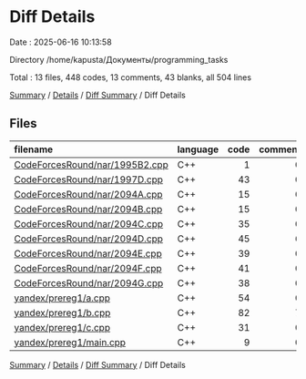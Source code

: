 # Diff Details

Date : 2025-06-16 10:13:58

Directory /home/kapusta/Документы/programming_tasks

Total : 13 files,  448 codes, 13 comments, 43 blanks, all 504 lines

[Summary](results.md) / [Details](details.md) / [Diff Summary](diff.md) / Diff Details

## Files
| filename | language | code | comment | blank | total |
| :--- | :--- | ---: | ---: | ---: | ---: |
| [CodeForcesRound/nar/1995B2.cpp](/CodeForcesRound/nar/1995B2.cpp) | C++ | 1 | 0 | 1 | 2 |
| [CodeForcesRound/nar/1997D.cpp](/CodeForcesRound/nar/1997D.cpp) | C++ | 43 | 0 | 4 | 47 |
| [CodeForcesRound/nar/2094A.cpp](/CodeForcesRound/nar/2094A.cpp) | C++ | 15 | 0 | 3 | 18 |
| [CodeForcesRound/nar/2094B.cpp](/CodeForcesRound/nar/2094B.cpp) | C++ | 15 | 0 | 3 | 18 |
| [CodeForcesRound/nar/2094C.cpp](/CodeForcesRound/nar/2094C.cpp) | C++ | 35 | 0 | 3 | 38 |
| [CodeForcesRound/nar/2094D.cpp](/CodeForcesRound/nar/2094D.cpp) | C++ | 45 | 6 | 3 | 54 |
| [CodeForcesRound/nar/2094E.cpp](/CodeForcesRound/nar/2094E.cpp) | C++ | 39 | 0 | 3 | 42 |
| [CodeForcesRound/nar/2094F.cpp](/CodeForcesRound/nar/2094F.cpp) | C++ | 41 | 0 | 4 | 45 |
| [CodeForcesRound/nar/2094G.cpp](/CodeForcesRound/nar/2094G.cpp) | C++ | 38 | 0 | 6 | 44 |
| [yandex/prereg1/a.cpp](/yandex/prereg1/a.cpp) | C++ | 54 | 0 | 4 | 58 |
| [yandex/prereg1/b.cpp](/yandex/prereg1/b.cpp) | C++ | 82 | 7 | 4 | 93 |
| [yandex/prereg1/c.cpp](/yandex/prereg1/c.cpp) | C++ | 31 | 0 | 2 | 33 |
| [yandex/prereg1/main.cpp](/yandex/prereg1/main.cpp) | C++ | 9 | 0 | 3 | 12 |

[Summary](results.md) / [Details](details.md) / [Diff Summary](diff.md) / Diff Details
